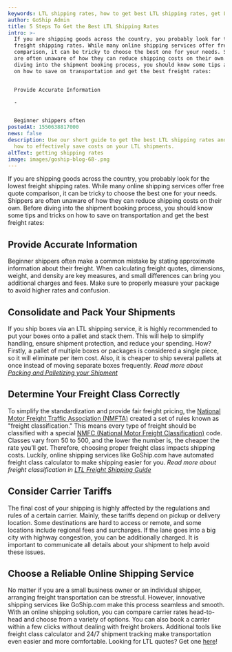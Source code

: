 ```yaml
---
keywords: LTL shipping rates, how to get best LTL shipping rates, get LTL shipping rate
author: GoShip Admin
title: 5 Steps To Get the Best LTL Shipping Rates
intro: >-
  If you are shipping goods across the country, you probably look for the lowest
  freight shipping rates. While many online shipping services offer free quote
  comparison, it can be tricky to choose the best one for your needs. Shippers
  are often unaware of how they can reduce shipping costs on their own. Before
  diving into the shipment booking process, you should know some tips and tricks
  on how to save on transportation and get the best freight rates: 


  Provide Accurate Information

  -


  Beginner shippers often 
postedAt: 1550638817000
news: false
description: Use our short guide to get the best LTL shipping rates and learn
  how to effectively save costs on your LTL shipments.
altText: getting shipping rates
image: images/goship-blog-68-.png
---
```

If you are shipping goods across the country, you probably look for the lowest freight shipping rates. While many online shipping services offer free quote comparison, it can be tricky to choose the best one for your needs. Shippers are often unaware of how they can reduce shipping costs on their own. Before diving into the shipment booking process, you should know some tips and tricks on how to save on transportation and get the best freight rates:

**Provide Accurate Information**
--------------------------------

Beginner shippers often make a common mistake by stating approximate information about their freight. When calculating freight quotes, dimensions, weight, and density are key measures, and small differences can bring you additional charges and fees. Make sure to properly measure your package to avoid higher rates and confusion.

**Consolidate and Pack Your Shipments**
---------------------------------------

If you ship boxes via an LTL shipping service, it is highly recommended to put your boxes onto a pallet and stack them. This will help to simplify handling, ensure shipment protection, and reduce your spending. How? Firstly, a pallet of multiple boxes or packages is considered a single piece, so it will eliminate per item cost. Also, it is cheaper to ship several pallets at once instead of moving separate boxes frequently. _Read more about [Packing and Palletizing your Shipment](https://www.goship.com/blog/package-vs-pallet-shipping/)_

**Determine Your Freight Class Correctly**
------------------------------------------

To simplify the standardization and provide fair freight pricing, the [National Motor Freight Traffic Association (NMFTA)](http://www.nmfta.org/Home/Index) created a set of rules known as "freight classification." This means every type of freight should be classified with a special [NMFC (National Motor Freight Classification)](http://www.nmfta.org/pages/nmfc) code. Classes vary from 50 to 500, and the lower the number is, the cheaper the rate you’ll get. Therefore, choosing proper freight class impacts shipping costs. Luckily, online shipping services like GoShip.com have automated freight class calculator to make shipping easier for you. _Read more about freight classification in [LTL Freight Shipping Guide](https://www.goship.com/blog/ltl-freight-shipping-guide/)_

**Consider Carrier Tariffs**
----------------------------

The final cost of your shipping is highly affected by the regulations and rules of a certain carrier. Mainly, these tariffs depend on pickup or delivery location. Some destinations are hard to access or remote, and some locations include regional fees and surcharges. If the lane goes into a big city with highway congestion, you can be additionally charged. It is important to communicate all details about your shipment to help avoid these issues.

**Choose a Reliable Online Shipping Service**
---------------------------------------------

No matter if you are a small business owner or an individual shipper, arranging freight transportation can be stressful. However, innovative shipping services like GoShip.com make this process seamless and smooth. With an online shipping solution, you can compare carrier rates head-to-head and choose from a variety of options. You can also book a carrier within a few clicks without dealing with freight brokers. Additional tools like freight class calculator and 24/7 shipment tracking make transportation even easier and more comfortable. Looking for LTL quotes? Get one [here](https://www.goship.com/)!
